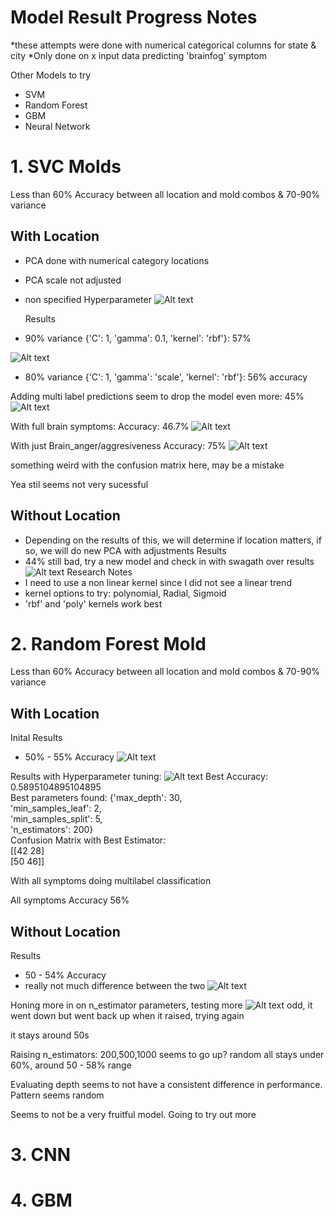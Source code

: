 # Model Result Progress Notes

*these attempts were done with numerical categorical columns for state & city
*Only done on x input data predicting 'brainfog' symptom

Other Models to try
- SVM
- Random Forest 
- GBM 
- Neural Network 

# 1. SVC Molds 
Less than 60% Accuracy between all location and mold combos & 70-90% variance

## With Location 
- PCA done with numerical category locations
- PCA scale not adjusted
- non specified Hyperparameter
![Alt text](image-1.png)

    Results
- 90% variance {'C': 1, 'gamma': 0.1, 'kernel': 'rbf'}: 57%

![Alt text](image-5.png)
- 80% variance {'C': 1, 'gamma': 'scale', 'kernel': 'rbf'}: 56% accuracy 

Adding multi label predictions seem to drop the model even more: 45%
![Alt text](image-8.png)

With full brain symptoms: 
Accuracy: 46.7% 
![Alt text](image-9.png)

With just Brain_anger/aggresiveness 
Accuracy: 75%
![Alt text](image-10.png)

something weird with the confusion matrix here, may be a mistake 

Yea stil seems not very sucessful

## Without Location
- Depending on the results of this, we will determine if location matters, if so, we will do new PCA with adjustments 
Results
- 44% still bad, try a new model and check in with swagath over results
![Alt text](image-2.png)
Research Notes
- I need to use a non linear kernel since I did not see a linear trend 
- kernel options to try: polynomial, Radial, Sigmoid
- 'rbf' and 'poly' kernels work best 

# 2. Random Forest Mold
Less than 60% Accuracy between all location and mold combos & 70-90% variance 
## With Location
Inital Results
- 50% - 55% Accuracy
![Alt text](image-4.png)

Results with Hyperparameter tuning:
![Alt text](image-6.png)
Best Accuracy: 0.5895104895104895 <br>
Best parameters found: {'max_depth': 30, <br>
'min_samples_leaf': 2, <br> 
'min_samples_split': 5,<br>
 'n_estimators': 200}<br>
Confusion Matrix with Best Estimator:<br>
[[42 28]<br>
 [50 46]]

 With all symptoms doing multilabel classification

 

All symptoms 
Accuracy 56%
    
## Without Location
Results
- 50 - 54% Accuracy
- really not much difference between the two
![Alt text](image-3.png)

 Honing more in on n_estimator parameters, testing more 
 ![Alt text](image-7.png)
 odd, it went down but went back up when it raised, trying again

 it stays around 50s 

 Raising n_estimators: 
 200,500,1000 seems to go up? random all stays under 60%, around 50 - 58% range 

 Evaluating depth
seems to not have a consistent difference in performance. Pattern seems random 

Seems to not be a very fruitful model. Going to try out more

# 3. CNN 

# 4. GBM

